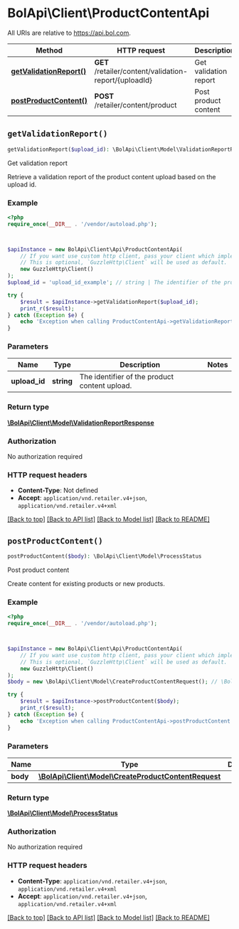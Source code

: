 # BolApi\Client\ProductContentApi

All URIs are relative to https://api.bol.com.

Method | HTTP request | Description
------------- | ------------- | -------------
[**getValidationReport()**](ProductContentApi.md#getValidationReport) | **GET** /retailer/content/validation-report/{uploadId} | Get validation report
[**postProductContent()**](ProductContentApi.md#postProductContent) | **POST** /retailer/content/product | Post product content


## `getValidationReport()`

```php
getValidationReport($upload_id): \BolApi\Client\Model\ValidationReportResponse
```

Get validation report

Retrieve a validation report of the product content upload based on the upload id.

### Example

```php
<?php
require_once(__DIR__ . '/vendor/autoload.php');



$apiInstance = new BolApi\Client\Api\ProductContentApi(
    // If you want use custom http client, pass your client which implements `GuzzleHttp\ClientInterface`.
    // This is optional, `GuzzleHttp\Client` will be used as default.
    new GuzzleHttp\Client()
);
$upload_id = 'upload_id_example'; // string | The identifier of the product content upload.

try {
    $result = $apiInstance->getValidationReport($upload_id);
    print_r($result);
} catch (Exception $e) {
    echo 'Exception when calling ProductContentApi->getValidationReport: ', $e->getMessage(), PHP_EOL;
}
```

### Parameters

Name | Type | Description  | Notes
------------- | ------------- | ------------- | -------------
 **upload_id** | **string**| The identifier of the product content upload. |

### Return type

[**\BolApi\Client\Model\ValidationReportResponse**](../Model/ValidationReportResponse.md)

### Authorization

No authorization required

### HTTP request headers

- **Content-Type**: Not defined
- **Accept**: `application/vnd.retailer.v4+json`, `application/vnd.retailer.v4+xml`

[[Back to top]](#) [[Back to API list]](../../README.md#endpoints)
[[Back to Model list]](../../README.md#models)
[[Back to README]](../../README.md)

## `postProductContent()`

```php
postProductContent($body): \BolApi\Client\Model\ProcessStatus
```

Post product content

Create content for existing products or new products.

### Example

```php
<?php
require_once(__DIR__ . '/vendor/autoload.php');



$apiInstance = new BolApi\Client\Api\ProductContentApi(
    // If you want use custom http client, pass your client which implements `GuzzleHttp\ClientInterface`.
    // This is optional, `GuzzleHttp\Client` will be used as default.
    new GuzzleHttp\Client()
);
$body = new \BolApi\Client\Model\CreateProductContentRequest(); // \BolApi\Client\Model\CreateProductContentRequest

try {
    $result = $apiInstance->postProductContent($body);
    print_r($result);
} catch (Exception $e) {
    echo 'Exception when calling ProductContentApi->postProductContent: ', $e->getMessage(), PHP_EOL;
}
```

### Parameters

Name | Type | Description  | Notes
------------- | ------------- | ------------- | -------------
 **body** | [**\BolApi\Client\Model\CreateProductContentRequest**](../Model/CreateProductContentRequest.md)|  | [optional]

### Return type

[**\BolApi\Client\Model\ProcessStatus**](../Model/ProcessStatus.md)

### Authorization

No authorization required

### HTTP request headers

- **Content-Type**: `application/vnd.retailer.v4+json`, `application/vnd.retailer.v4+xml`
- **Accept**: `application/vnd.retailer.v4+json`, `application/vnd.retailer.v4+xml`

[[Back to top]](#) [[Back to API list]](../../README.md#endpoints)
[[Back to Model list]](../../README.md#models)
[[Back to README]](../../README.md)
